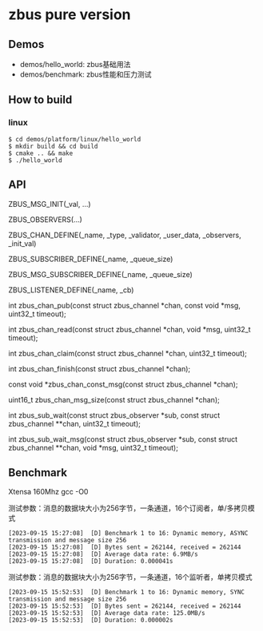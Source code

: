 # zbus pure version

## Demos
 - demos/hello_world:  zbus基础用法
 - demos/benchmark:    zbus性能和压力测试
## How to build
### linux
```
$ cd demos/platform/linux/hello_world
$ mkdir build && cd build
$ cmake .. && make
$ ./hello_world
```
## API
ZBUS_MSG_INIT(_val, ...)

ZBUS_OBSERVERS(...)

ZBUS_CHAN_DEFINE(_name, _type, _validator, _user_data, _observers, _init_val) 

ZBUS_SUBSCRIBER_DEFINE(_name, _queue_size)

ZBUS_MSG_SUBSCRIBER_DEFINE(_name, _queue_size)

ZBUS_LISTENER_DEFINE(_name, _cb)

int zbus_chan_pub(const struct zbus_channel *chan, const void *msg, uint32_t timeout);

int zbus_chan_read(const struct zbus_channel *chan, void *msg, uint32_t timeout);

int zbus_chan_claim(const struct zbus_channel *chan, uint32_t timeout);

int zbus_chan_finish(const struct zbus_channel *chan);

const void *zbus_chan_const_msg(const struct zbus_channel *chan);

uint16_t zbus_chan_msg_size(const struct zbus_channel *chan);

int zbus_sub_wait(const struct zbus_observer *sub, const struct zbus_channel **chan,
		  uint32_t timeout);

int zbus_sub_wait_msg(const struct zbus_observer *sub, const struct zbus_channel **chan, void *msg,
		      uint32_t timeout);
			  
## Benchmark
Xtensa  160Mhz  gcc -O0

测试参数：消息的数据块大小为256字节，一条通道，16个订阅者，单/多拷贝模式

```
[2023-09-15 15:27:08]  [D] Benchmark 1 to 16: Dynamic memory, ASYNC transmission and message size 256
[2023-09-15 15:27:08]  [D] Bytes sent = 262144, received = 262144
[2023-09-15 15:27:08]  [D] Average data rate: 6.9MB/s
[2023-09-15 15:27:08]  [D] Duration: 0.000041s
```

测试参数：消息的数据块大小为256字节，一条通道，16个监听者，单拷贝模式

```
[2023-09-15 15:52:53]  [D] Benchmark 1 to 16: Dynamic memory, SYNC transmission and message size 256
[2023-09-15 15:52:53]  [D] Bytes sent = 262144, received = 262144
[2023-09-15 15:52:53]  [D] Average data rate: 125.0MB/s
[2023-09-15 15:52:53]  [D] Duration: 0.000002s
```
